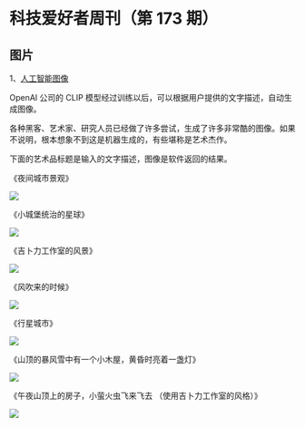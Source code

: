 # 科技爱好者周刊（第 173 期）

## 图片

1、[人工智能图像](https://ml.berkeley.edu/blog/posts/clip-art/)

OpenAI 公司的 CLIP 模型经过训练以后，可以根据用户提供的文字描述，自动生成图像。

各种黑客、艺术家、研究人员已经做了许多尝试，生成了许多非常酷的图像。如果不说明，根本想象不到这是机器生成的，有些堪称是艺术杰作。

下面的艺术品标题是输入的文字描述，图像是软件返回的结果。

《夜间城市景观》

![](https://cdn.beekka.com/blogimg/asset/202107/bg2021070309.jpg)

《小城堡统治的星球》

![](https://cdn.beekka.com/blogimg/asset/202107/bg2021070310.jpg)

《吉卜力工作室的风景》

![](https://cdn.beekka.com/blogimg/asset/202107/bg2021070311.jpg)

《风吹来的时候》

![](https://cdn.beekka.com/blogimg/asset/202107/bg2021070312.jpg)

《行星城市》

![](https://cdn.beekka.com/blogimg/asset/202107/bg2021070313.jpg)

《山顶的暴风雪中有一个小木屋，黄昏时亮着一盏灯》

![](https://cdn.beekka.com/blogimg/asset/202107/bg2021070314.jpg)

《午夜山顶上的房子，小萤火虫飞来飞去 （使用吉卜力工作室的风格）》

![](https://cdn.beekka.com/blogimg/asset/202107/bg2021070315.jpg)
